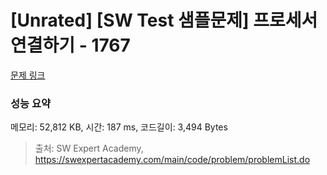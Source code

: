 # [Unrated] [SW Test 샘플문제] 프로세서 연결하기 - 1767 

[문제 링크](https://swexpertacademy.com/main/code/problem/problemDetail.do?contestProbId=AV4suNtaXFEDFAUf) 

### 성능 요약

메모리: 52,812 KB, 시간: 187 ms, 코드길이: 3,494 Bytes



> 출처: SW Expert Academy, https://swexpertacademy.com/main/code/problem/problemList.do
